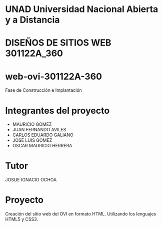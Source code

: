 # UNAD Universidad Nacional Abierta y a Distancia

# DISEÑOS DE SITIOS WEB 301122A_360
# web-ovi-301122A-360
  Fase de Construcción e Implantación

# Integrantes del proyecto
  - MAURICIO GOMEZ
  - JUAN FERNANDO AVILES
  - CARLOS EDUARDO GALIANO
  - JOSE LUIS GOMEZ
  - OSCAR MAURICIO HERRERA

# Tutor
  JOSUE IGNACIO OCHOA

# Proyecto
  Creación del sitio web del OVI en formato HTML. Utilizando los lenguajes HTML5 y CSS3.
